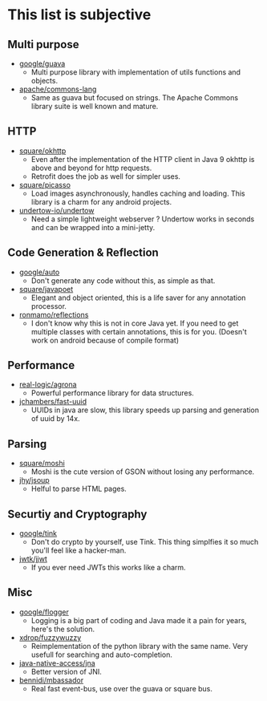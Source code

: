 # This list is subjective

## Multi purpose

* [google/guava](https://github.com/google/guava)
  * Multi purpose library with implementation of utils functions and objects.
* [apache/commons-lang](https://github.com/apache/commons-lang)
  * Same as guava but focused on strings. The Apache Commons library suite is well known and mature.

## HTTP

* [square/okhttp](https://github.com/square/okhttp)
  * Even after the implementation of the HTTP client in Java 9 okhttp is above and beyond for http requests.
  * Retrofit does the job as well for simpler uses. 
* [square/picasso](https://github.com/square/picasso)
  * Load images asynchronously, handles caching and loading. This library is a charm for any android projects.
* [undertow-io/undertow](https://github.com/undertow-io/undertow)
  * Need a simple lightweight webserver ? Undertow works in seconds and can be wrapped into a mini-jetty.

## Code Generation & Reflection

* [google/auto](https://github.com/google/auto)
  * Don't generate any code without this, as simple as that.
* [square/javapoet](https://github.com/square/javapoet)
  * Elegant and object oriented, this is a life saver for any annotation processor.
* [ronmamo/reflections](https://github.com/ronmamo/reflections)
  * I don't know why this is not in core Java yet. If you need to get multiple classes with certain annotations, this is for you. (Doesn't work on android because of compile format)
  
## Performance
* [real-logic/agrona](https://github.com/real-logic/agrona)
  * Powerful performance library for data structures.
* [jchambers/fast-uuid](https://github.com/jchambers/fast-uuid)
  * UUIDs in java are slow, this library speeds up parsing and generation of uuid by 14x.

## Parsing
* [square/moshi](https://github.com/square/moshi)
  * Moshi is the cute version of GSON without losing any performance.
* [jhy/jsoup](https://github.com/jhy/jsoup)
  * Helful to parse HTML pages.
  
## Securtiy and Cryptography
* [google/tink](https://github.com/google/tink)
  * Don't do crypto by yourself, use Tink. This thing simplfies it so much you'll feel like a hacker-man.
* [jwtk/jjwt](https://github.com/jwtk/jjwt)
  * If you ever need JWTs this works like a charm.
  
## Misc
* [google/flogger](https://github.com/google/flogger)
  * Logging is a big part of coding and Java made it a pain for years, here's the solution.
* [xdrop/fuzzywuzzy](https://github.com/xdrop/fuzzywuzzy)
  * Reimplementation of the python library with the same name. Very usefull for searching and auto-completion.
* [java-native-access/jna](https://github.com/java-native-access/jna)
  * Better version of JNI.
* [bennidi/mbassador](https://github.com/bennidi/mbassador)
  * Real fast event-bus, use over the guava or square bus.
